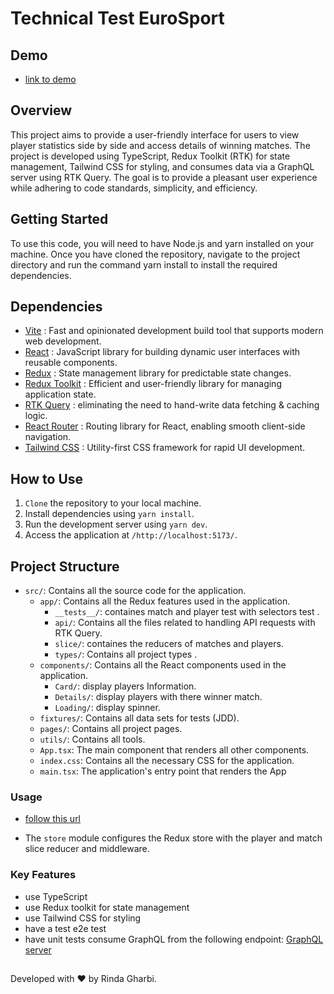# Technical Test EuroSport

## Demo
- [link to demo](https://luminous-alfajores-3e42b3.netlify.app/)

## Overview

This project aims to provide a user-friendly interface for users to view player statistics side by side and access details of winning matches. The project is developed using TypeScript, Redux Toolkit (RTK) for state management, Tailwind CSS for styling, and consumes data via a GraphQL server using RTK Query. The goal is to provide a pleasant user experience while adhering to code standards, simplicity, and efficiency.

## Getting Started

To use this code, you will need to have Node.js and yarn installed on your machine. Once you have cloned the repository, navigate to the project directory and run the command yarn install to install the required dependencies.

## Dependencies

- [Vite](https://vitejs.dev/) : Fast and opinionated development build tool that supports modern web development.
- [React](https://reactjs.org/) : JavaScript library for building dynamic user interfaces with reusable components.
- [Redux](https://redux.js.org/) : State management library for predictable state changes.
- [Redux Toolkit](https://redux-toolkit.js.org/) : Efficient and user-friendly library for managing application state.
- [RTK Query](https://redux-toolkit.js.org/rtk-query/overview) : eliminating the need to hand-write data fetching & caching logic.
- [React Router](https://reactrouter.com/en/main) : Routing library for React, enabling smooth client-side navigation.
- [Tailwind CSS](https://tailwindcss.com/) : Utility-first CSS framework for rapid UI development.


## How to Use

1. `Clone` the repository to your local machine.
2. Install dependencies using `yarn install`.
3. Run the development server using `yarn dev`.
4. Access the application at `/http://localhost:5173/`.

## Project Structure

- `src/`: Contains all the source code for the application.
    - `app/`: Contains all the Redux features used in the application.
        - `__tests__/`: containes match and player test with selectors test .
        - `api/`: Contains all the files related to handling API requests with RTK Query.
        - `slice/`: containes the reducers of matches and players.
        - `types/`: Contains all project types .
     - `components/`: Contains all the React components used in the application.
        - `Card/`: display players Information.
        - `Details/`: display players with there winner match.
        - `Loading/`: display spinner.
    - `fixtures/`: Contains all data sets for tests (JDD).
    - `pages/`: Contains all project pages.
    - `utils/`: Contains all tools.
  - `App.tsx`: The main component that renders all other components.
  - `index.css`: Contains all the necessary CSS for the application.
  - `main.tsx`: The application's entry point that renders the App 

### Usage
- [follow this url](https://redux-toolkit.js.org/rtk-query/usage/examples#react-with-graphql)

- The `store` module configures the Redux store with the player and match slice reducer and middleware.


### Key Features

 - use TypeScript
 - use Redux toolkit for state management
 - use Tailwind CSS for styling 
 - have a test e2e test
 - have unit tests consume GraphQL from the following endpoint: [GraphQL server](https://kf9p4bkih6.execute-api.eu-west-1.amazonaws.com/dev/)


##

Developed with ❤️ by Rinda Gharbi.